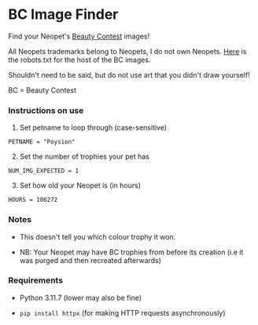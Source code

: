 # BC Image Finder

Find your Neopet's [Beauty Contest](https://www.jellyneo.net/?go=beautycontest) images!

All Neopets trademarks belong to Neopets, I do not own Neopets. [Here](https://upload.neopets.com/robots.txt) is the robots.txt for the host of the BC images.

Shouldn't need to be said, but do not use art that you didn't draw yourself!

BC = Beauty Contest


### Instructions on use

1. Set petname to loop through (case-sensitive)

``PETNAME = "Poysion"``

2. Set the number of trophies your pet has

``NUM_IMG_EXPECTED = 1``

3. Set how old your Neopet is (in hours)

``HOURS = 106272``


### Notes

* This doesn't tell you which colour trophy it won.

* NB: Your Neopet may have BC trophies from before its creation (i.e it was purged and then recreated afterwards)


### Requirements

* Python 3.11.7 (lower may also be fine)

* ``pip install httpx`` (for making HTTP requests asynchronously)